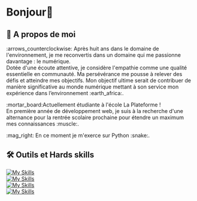 # Bonjour👋

## :raising_hand: A propos de moi
<p>:arrows_counterclockwise: Après huit ans dans le domaine de l'environnement, je me reconvertis dans un domaine qui me passionne davantage : le numérique.<br>
Dotée d'une écoute attentive, je considère l'empathie comme une qualité essentielle en communauté. Ma persévérance me pousse à relever des défis et atteindre mes objectifs. Mon objectif ultime serait de contribuer de manière significative au monde numérique mettant à son service mon expérience dans l’environnement :earth_africa:.</p>

<p>:mortar_board:Actuellement étudiante à l'école La Plateforme ! <br>
En première année de développement web, je suis à la recherche d'une alternance pour la rentrée scolaire prochaine pour étendre un maximum mes connaissances :muscle:.
</p>
<p>:mag_right: En ce moment je m'exerce sur Python :snake:. </p>


## 🛠️  Outils et Hards skills

[![My Skills](https://skillicons.dev/icons?i=vscode,figma,github,mysql)](https://skillicons.dev)<br>
[![My Skills](https://skillicons.dev/icons?i=js,html,css)](https://skillicons.dev)<br>
[![My Skills](https://skillicons.dev/icons?i=bootstrap)](https://skillicons.dev)<br>
[![My Skills](https://skillicons.dev/icons?i=php,symfony,py)](https://skillicons.dev)

<!--
**sandraMassonF/sandraMassonF** is a ✨ _special_ ✨ repository because its `README.md` (this file) appears on your GitHub profile.

Here are some ideas to get you started:

- 🔭 I’m currently working on ...
- 🌱 I’m currently learning ...
- 👯 I’m looking to collaborate on ...
- 🤔 I’m looking for help with ...
- 💬 Ask me about ...
- 📫 How to reach me: ...
- 😄 Pronouns: ...
- ⚡ Fun fact: ...
-->
